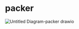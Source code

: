 # packer
![Untitled Diagram-packer drawio](https://github.com/user-attachments/assets/207fdabc-f354-4aec-be72-68e0cd963b21)
